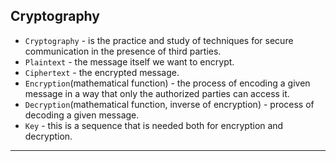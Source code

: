 ## Cryptography
- `Cryptography` - is the practice and study of techniques for secure communication in the presence of third parties.
- `Plaintext` - the message itself we want to encrypt.
- `Ciphertext` - the encrypted message.
- `Encryption`(mathematical function) - the process of encoding a given message in a way that only the authorized parties can access it.
- `Decryption`(mathematical function, inverse of encryption) - process of decoding a given message.
- `Key` - this is a sequence that is needed both for encryption and decryption.
---